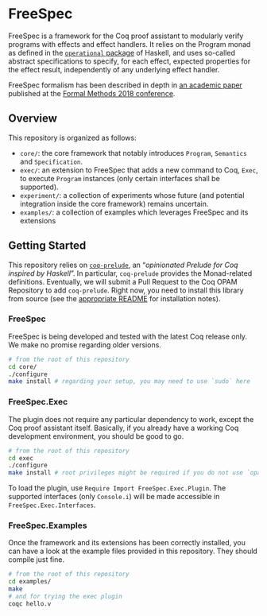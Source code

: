 # FreeSpec

FreeSpec is a framework for the Coq proof assistant to modularly verify programs
with effects and effect handlers. It relies on the Program monad as defined in
the [`operational` package](https://hackage.haskell.org/package/operational) of
Haskell, and uses so-called abstract specifications to specify, for each effect,
expected properties for the effect result, independently of any underlying
effect handler.

FreeSpec formalism has been described in depth in [an academic
paper](https://hal.inria.fr/hal-01799712/document) published at the [Formal
Methods 2018 conference](https://www.win.tue.nl/~evink/FM2018/).

## Overview

This repository is organized as follows:

- `core/`: the core framework that notably introduces `Program`,
  `Semantics` and `Specification`.
- `exec/`: an extension to FreeSpec that adds a new command to Coq, `Exec`, to
  execute `Program` instances (only certain interfaces shall be supported).
- `experiment/`: a collection of experiments whose future (and potential
  integration inside the core framework) remains uncertain.
- `examples/`: a collection of examples which leverages FreeSpec and its
  extensions

## Getting Started

This repository relies on
[`coq-prelude`](https://github.com/ANSSI-FR/coq-prelude), an “*opinionated
Prelude for Coq inspired by Haskell*”. In particular, `coq-prelude` provides the
Monad-related definitions.  Eventually, we will submit a Pull Request to the Coq
OPAM Repository to add `coq-prelude`. Right now, you need to install this
library from source (see the [appropriate
README](https://github.com/ANSSI-FR/coq-prelude/blob/master/README.md) for
installation notes).

### FreeSpec

FreeSpec is being developed and tested with the latest Coq release only. We make
no promise regarding older versions.

```bash
# from the root of this repository
cd core/
./configure
make install # regarding your setup, you may need to use `sudo` here
```

### FreeSpec.Exec

The plugin does not require any particular dependency to work, except the Coq
proof assistant itself. Basically, if you already have a working Coq development
environment, you should be good to go.

```bash
# from the root of this repository
cd exec
./configure
make install # root privileges might be required if you do not use `opam'
```
To load the plugin, use `Require Import FreeSpec.Exec.Plugin`. The supported
interfaces (only `Console.i`) will be made accessible in `FreeSpec.Exec.Interfaces`.

### FreeSpec.Examples

Once the framework and its extensions has been correctly installed, you can have
a look at the example files provided in this repository. They should compile
just fine.

```bash
# from the root of this repository
cd examples/
make
# and for trying the exec plugin
coqc hello.v
```
